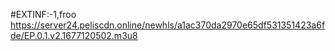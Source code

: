 #EXTINF:-1,froo
https://server24.peliscdn.online/newhls/a1ac370da2970e65df531351423a6fde/EP.0.1.v2.1677120502.m3u8
